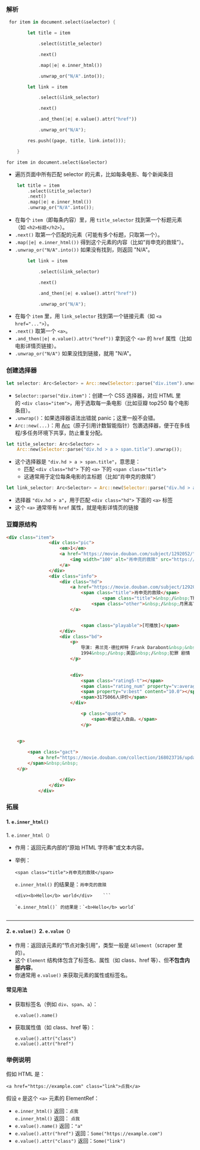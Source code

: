 ### 解析
```rust
 for item in document.select(&selector) {

        let title = item

            .select(&title_selector)

            .next()

            .map(|e| e.inner_html())

            .unwrap_or("N/A".into());

        let link = item

            .select(&link_selector)

            .next()

            .and_then(|e| e.value().attr("href"))

            .unwrap_or("N/A");

        res.push((page, title, link.into()));

    }
```

`for item in document.select(&selector) `
- 遍历页面中所有匹配 selector 的元素，比如每条电影、每个新闻条目
```rust
    let title = item
        .select(&title_selector)
        .next()
        .map(|e| e.inner_html())
        .unwrap_or("N/A".into());
```
-  在每个 `item`（即每条内容）里，用 `title_selector` 找到第一个标题元素（如 `<h2>标题</h2>`）。
- `.next()` 取第一个匹配的元素（可能有多个标题，只取第一个）。
- `.map(|e| e.inner_html())` 得到这个元素的内容（比如“肖申克的救赎”）。
- `.unwrap_or("N/A".into())` 如果没有找到，则返回 "N/A"。

```rust
        let link = item

            .select(&link_selector)

            .next()

            .and_then(|e| e.value().attr("href"))

            .unwrap_or("N/A");

```
- 在每个 `item` 里，用 `link_selector` 找到第一个链接元素（如 `<a href="...">`）。
- `.next()` 取第一个 `<a>`。
- `.and_then(|e| e.value().attr("href"))` 拿到这个 `<a>` 的 `href` 属性（比如电影详情页链接）。
- `.unwrap_or("N/A")` 如果没找到链接，就用 "N/A"。

### 创建选择器
```rust
let selector: Arc<Selector> = Arc::new(Selector::parse("div.item").unwrap());
```
- `Selector::parse("div.item")`：创建一个 CSS 选择器，对应 HTML 里的 `<div class="item">`，用于选取每一条电影（比如豆瓣 top250 每个电影条目）。
- `.unwrap()`：如果选择器语法出错就 panic；这里一般不会错。
- `Arc::new(...)`：用 [Arc](https://doc.rust-lang.org/std/sync/struct.Arc.html)（原子引用计数智能指针）包裹选择器，便于在多线程/多任务环境下共享，防止重复分配。
```rust
let title_selector: Arc<Selector> =
    Arc::new(Selector::parse("div.hd > a > span.title").unwrap());
```
- 这个选择器是 `"div.hd > a > span.title"`，意思是：
    - 匹配 `<div class="hd">` 下的 `<a>` 下的 `<span class="title">`
    - 这通常用于定位每条电影的主标题（比如“肖申克的救赎”）
```rust
let link_selector: Arc<Selector> = Arc::new(Selector::parse("div.hd > a").unwrap());
```
- 选择器 `"div.hd > a"`，用于匹配 `<div class="hd">` 下面的 `<a>` 标签
- 这个 `<a>` 通常带有 `href` 属性，就是电影详情页的链接
### 豆瓣原结构
```html
<div class="item">
                <div class="pic">
                    <em>1</em>
                    <a href="https://movie.douban.com/subject/1292052/">
                        <img width="100" alt="肖申克的救赎" src="https://img3.doubanio.com/view/photo/s_ratio_poster/public/p480747492.webp">
                    </a>
                </div>
                <div class="info">
                    <div class="hd">
                        <a href="https://movie.douban.com/subject/1292052/">
                            <span class="title">肖申克的救赎</span>
                                    <span class="title">&nbsp;/&nbsp;The Shawshank Redemption</span>
                                <span class="other">&nbsp;/&nbsp;月黑高飞(港)  /  刺激1995(台)</span>
                        </a>


                            <span class="playable">[可播放]</span>
                    </div>
                    <div class="bd">
                        <p>
                            导演: 弗兰克·德拉邦特 Frank Darabont&nbsp;&nbsp;&nbsp;主演: 蒂姆·罗宾斯 Tim Robbins /...<br>
                            1994&nbsp;/&nbsp;美国&nbsp;/&nbsp;犯罪 剧情
                        </p>

                        
                        <div>
                            <span class="rating5-t"></span>
                            <span class="rating_num" property="v:average">9.7</span>
                            <span property="v:best" content="10.0"></span>
                            <span>3175066人评价</span>
                        </div>

                            <p class="quote">
                                <span>希望让人自由。</span>
                            </p>
                            

    <p>
                
        <span class="gact">
            <a href="https://movie.douban.com/collection/168023716/update?add=1292052" target="_blank" class="j a_collect_btn" name="sbtn-1292052-collection" rel="nofollow">看过</a>
        </span>&nbsp;&nbsp;
    </p>

                    </div>
                </div>
            </div>
```
### 拓展
#### 1. `e.inner_html()`  
1. `e.inner_html（）`

- 作用：返回元素内部的“原始 HTML 字符串”或文本内容。
    
- 举例：
    ```
    <span class="title">肖申克的救赎</span>
    ```
    `e.inner_html()` 的结果是：`肖申克的救赎`
    ```
    <div><b>Hello</b> world</div>    ```
    
    `e.inner_html()` 的结果是：`<b>Hello</b> world`
    

---

#### 2. `e.value()`  2. `e.value（）`

- 作用：返回该元素的“节点对象引用”，类型一般是 `&Element`（scraper 里的）。
- 这个 `Element` 结构体包含了标签名、属性（如 class、href 等）、但**不包含内部内容**。
- 你通常用 `e.value()` 来获取元素的属性或标签名。

#### 常见用法
- 获取标签名（例如 `div`、`span`、`a`）：
    ```
    e.value().name()
    ```
- 获取属性值（如 class、href 等）：
    ```
    e.value().attr("class")
    e.value().attr("href")
    ```
### 举例说明

假如 HTML 是：

```
<a href="https://example.com" class="link">点我</a>
```

假设 `e` 是这个 `<a>` 元素的 ElementRef：

- `e.inner_html()` 返回：`点我`  
    `e.inner_html()` 返回： `点我`
- `e.value().name()` 返回：`"a"`
- `e.value().attr("href")` 返回：`Some("https://example.com")`
- `e.value().attr("class")` 返回：`Some("link")`